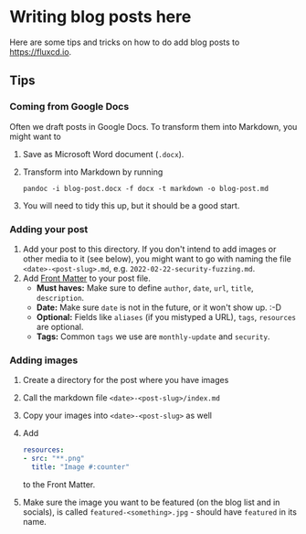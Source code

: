 # Writing blog posts here

Here are some tips and tricks on how to do add blog posts to <https://fluxcd.io>.

## Tips

### Coming from Google Docs

Often we draft posts in Google Docs. To transform them into Markdown, you might want to

1. Save as Microsoft Word document (`.docx`).
1. Transform into Markdown by running

   ```cli
   pandoc -i blog-post.docx -f docx -t markdown -o blog-post.md
   ```

1. You will need to tidy this up, but it should be a good start.

### Adding your post

1. Add your post to this directory. If you don't intend to add images or other media to it (see below), you might want to go with naming the file `<date>-<post-slug>.md`, e.g. `2022-02-22-security-fuzzing.md`.
1. Add [Front Matter](https://gohugo.io/content-management/front-matter/) to your post file.
   - **Must haves:** Make sure to define `author`, `date`, `url`, `title`, `description`.
   - **Date:** Make sure `date` is not in the future, or it won't show up. :-D
   - **Optional:** Fields like `aliases` (if you mistyped a URL), `tags`, `resources` are optional.
   - **Tags:** Common `tags` we use are `monthly-update` and `security`.

### Adding images

1. Create a directory for the post where you have images
1. Call the markdown file `<date>-<post-slug>/index.md`
1. Copy your images into `<date>-<post-slug>` as well
1. Add

   ```yaml
   resources:
   - src: "**.png"
     title: "Image #:counter"
   ```

   to the Front Matter.
1. Make sure the image you want to be featured (on the blog list and in socials), is called `featured-<something>.jpg` - should have `featured` in its name.
  